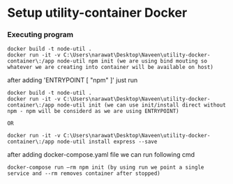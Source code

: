 # Setup utility-container Docker

### Executing program

```
docker build -t node-util .
docker run -it -v C:\Users\narawat\Desktop\Naveen\utility-docker-container\:/app node-util npm init (we are using bind mouting so whatever we are creating into container will be available on host)
```

after adding 'ENTRYPOINT [ "npm" ]' just run

```
docker build -t node-util .
docker run -it -v C:\Users\narawat\Desktop\Naveen\utility-docker-container\:/app node-util init (we can use init/install direct without npm - npm will be considerd as we are using ENTRYPOINT)

OR

docker run -it -v C:\Users\narawat\Desktop\Naveen\utility-docker-container\:/app node-util install express --save
```

after adding docker-compose.yaml file we can run following cmd

```
docker-compose run –rm npm init (by using run we point a single service and --rm removes container after stopped)
```
